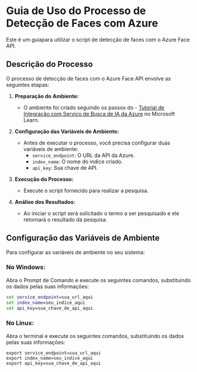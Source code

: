 # Guia de Uso do Processo de Detecção de Faces com Azure

Este é um guiapara utilizar o script de detecção de faces com o Azure Face API.

## Descrição do Processo

O processo de detecção de faces com o Azure Face API envolve as seguintes etapas:

1. **Preparação do Ambiente:**
   - O ambiente foi criado seguindo os passos do - [Tutorial de Integração com Serviço de Busca de IA da Azure](https://microsoftlearning.github.io/mslearn-ai-fundamentals/Instructions/Labs/11-ai-search.html) no Microsoft Learn.

2. **Configuração das Variáveis de Ambiente:**
   - Antes de executar o processo, você precisa configurar duas variáveis de ambiente:
     - `service_endpoint`: O URL da API da Azure.
     - `index_name`: O nome do indice criado.
     - `api_key`: Sua chave de API.


3. **Execução do Processo:**
   - Execute o script fornecido para realizar a pesquisa.

4. **Análise dos Resultados:**
   - Ao iniciar o script será solicitado o termo a ser pesquisado e ele retornará o resultado da pesquisa.

## Configuração das Variáveis de Ambiente

Para configurar as variáveis de ambiente no seu sistema:

### No Windows:

Abra o Prompt de Comando e execute os seguintes comandos, substituindo os dados pelas suas informações:

```cmd
set service_endpoint=sua_url_aqui
set index_name=seu_indice_aqui
set api_key=sua_chave_de_api_aqui
```

### No Linux:

Abra o terminal e execute os seguintes comandos, substituindo os dados pelas suas informações:
```
export service_endpoint=sua_url_aqui
export index_name=seu_indice_aqui
export api_key=sua_chave_de_api_aqui
```


